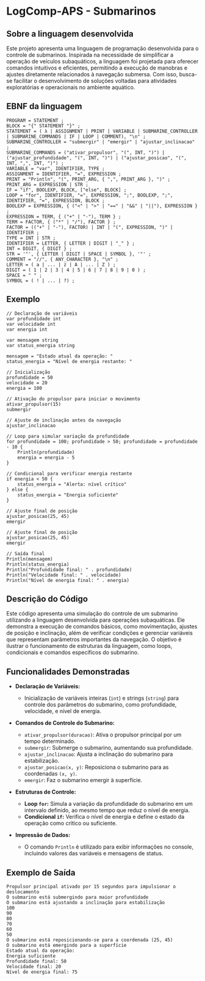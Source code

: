 # LogComp-APS - Submarinos

## Sobre a linguagem desenvolvida

Este projeto apresenta uma linguagem de programação desenvolvida para o controle de submarinos. Inspirada na necessidade de simplificar a operação de veículos subaquáticos, a linguagem foi projetada para oferecer comandos intuitivos e eficientes, permitindo a execução de manobras e ajustes diretamente relacionados à navegação submersa. Com isso, busca-se facilitar o desenvolvimento de soluções voltadas para atividades exploratórias e operacionais no ambiente aquático.


## EBNF da linguagem

```ebnf
PROGRAM = STATEMENT ;
BLOCK = "{" STATEMENT "}" ;
STATEMENT = ( λ | ASSIGNMENT | PRINT | VARIABLE | SUBMARINE_CONTROLLER | SUBMARINE_COMMANDS | IF | LOOP | COMMENT), "\n" ;
SUBMARINE_CONTROLLER = "submergir" | "emergir" | "ajustar_inclinacao" ;
SUBMARINE_COMMANDS = ("ativar_propulsor", "(", INT, ")") | ("ajustar_profundidade", "(", INT, ")") | ("ajustar_posicao", "(", INT, ",", INT, ")") ;
VARIABLE = "var", IDENTIFIER, TYPE ;
ASSIGNMENT = IDENTIFIER, "=", EXPRESSION ;
PRINT = "Println", "(", PRINT_ARG, { ",", PRINT_ARG }, ")" ;
PRINT_ARG = EXPRESSION | STR ;
IF = "if", BOOLEXP, BLOCK, ["else", BLOCK] ;
LOOP = "for", IDENTIFIER, "=", EXPRESSION, ";", BOOLEXP, ";", IDENTIFIER, "=", EXPRESSION, BLOCK ;
BOOLEXP = EXPRESSION, { ("<" | ">" | "==" | "&&" | "||"), EXPRESSION } ;
EXPRESSION = TERM, { ("+" | "-"), TERM } ;
TERM = FACTOR, { ("*" | "/"), FACTOR } ;
FACTOR = (("+" | "-"), FACTOR) | INT | "(", EXPRESSION, ")" | IDENTIFIER ;
TYPE = INT | STR ;
IDENTIFIER = LETTER, { LETTER | DIGIT | "_" } ;
INT = DIGIT, { DIGIT } ;
STR = '"', { LETTER | DIGIT | SPACE | SYMBOL }, '"' ;
COMMENT = "//", { ANY_CHARACTER }, "\n" ;
LETTER = ( a | ... | z | A | ... | Z ) ;
DIGIT = ( 1 | 2 | 3 | 4 | 5 | 6 | 7 | 8 | 9 | 0 ) ;
SPACE = " " ;
SYMBOL = ( ! | ... | ?) ;
```

## Exemplo

```
// Declaração de variáveis
var profundidade int
var velocidade int
var energia int

var mensagem string
var status_energia string

mensagem = "Estado atual da operação: "
status_energia = "Nível de energia restante: "

// Inicialização
profundidade = 50
velocidade = 20
energia = 100

// Ativação do propulsor para iniciar o movimento
ativar_propulsor(15)
submergir

// Ajuste de inclinação antes da navegação
ajustar_inclinacao

// Loop para simular variação da profundidade
for profundidade = 100; profundidade > 50; profundidade = profundidade - 10 {
	Println(profundidade)
	energia = energia - 5
}

// Condicional para verificar energia restante
if energia < 50 {
	status_energia = "Alerta: nível crítico"
} else {
	status_energia = "Energia suficiente"
}

// Ajuste final de posição
ajustar_posicao(25, 45)
emergir

// Ajuste final de posição
ajustar_posicao(25, 45)
emergir

// Saída final
Println(mensagem)
Println(status_energia)
Println("Profundidade final: " . profundidade)
Println("Velocidade final: " . velocidade)
Println("Nível de energia final: " . energia)

```

## Descrição do Código

Este código apresenta uma simulação do controle de um submarino utilizando a linguagem desenvolvida para operações subaquáticas. Ele demonstra a execução de comandos básicos, como movimentação, ajustes de posição e inclinação, além de verificar condições e gerenciar variáveis que representam parâmetros importantes da navegação. O objetivo é ilustrar o funcionamento de estruturas da linguagem, como loops, condicionais e comandos específicos do submarino.

## Funcionalidades Demonstradas

- **Declaração de Variáveis:**
  - Inicialização de variáveis inteiras (`int`) e strings (`string`) para controle dos parâmetros do submarino, como profundidade, velocidade, e nível de energia.
  
- **Comandos de Controle do Submarino:**
  - `ativar_propulsor(duracao)`: Ativa o propulsor principal por um tempo determinado.
  - `submergir`: Submerge o submarino, aumentando sua profundidade.
  - `ajustar_inclinacao`: Ajusta a inclinação do submarino para estabilização.
  - `ajustar_posicao(x, y)`: Reposiciona o submarino para as coordenadas `(x, y)`.
  - `emergir`: Faz o submarino emergir à superfície.

- **Estruturas de Controle:**
  - **Loop `for`:** Simula a variação da profundidade do submarino em um intervalo definido, ao mesmo tempo que reduz o nível de energia.
  - **Condicional `if`:** Verifica o nível de energia e define o estado da operação como crítico ou suficiente.

- **Impressão de Dados:**
  - O comando `Println` é utilizado para exibir informações no console, incluindo valores das variáveis e mensagens de status.

## Exemplo de Saída
```
Propulsor principal ativado por 15 segundos para impulsionar o deslocamento
O submarino está submergindo para maior profundidade
O submarino está ajustando a inclinação para estabilização
100
90
80
70
60
50
O submarino está reposicionando-se para a coordenada (25, 45)
O submarino está emergindo para a superfície
Estado atual da operação:
Energia suficiente
Profundidade final: 50
Velocidade final: 20
Nível de energia final: 75
```
